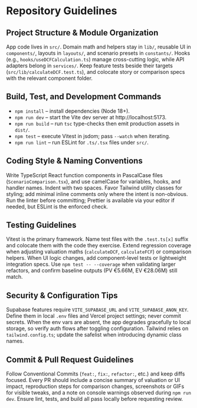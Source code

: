 # Repository Guidelines

## Project Structure & Module Organization
App code lives in `src/`. Domain math and helpers stay in `lib/`, reusable UI in `components/`, layouts in `layouts/`, and scenario presets in `constants/`. Hooks (e.g., `hooks/useDCFCalculation.ts`) manage cross-cutting logic, while API adapters belong in `services/`. Keep feature tests beside their targets (`src/lib/calculateDCF.test.ts`), and colocate story or comparison specs with the relevant component folder.

## Build, Test, and Development Commands
- `npm install` – install dependencies (Node 18+).
- `npm run dev` – start the Vite dev server at http://localhost:5173.
- `npm run build` – run `tsc` type-checks then emit production assets in `dist/`.
- `npm test` – execute Vitest in jsdom; pass `--watch` when iterating.
- `npm run lint` – run ESLint for `.ts/.tsx` files under `src/`.

## Coding Style & Naming Conventions
Write TypeScript React function components in PascalCase files (`ScenarioComparison.tsx`), and use camelCase for variables, hooks, and handler names. Indent with two spaces. Favor Tailwind utility classes for styling; add minimal inline comments only where the intent is non-obvious. Run the linter before committing; Prettier is available via your editor if needed, but ESLint is the enforced check.

## Testing Guidelines
Vitest is the primary framework. Name test files with the `.test.ts[x]` suffix and colocate them with the code they exercise. Extend regression coverage when adjusting valuation maths (`calculateDCF`, `calculateFCF`) or comparison helpers. When UI logic changes, add component-level tests or lightweight integration specs. Use `npm test -- --coverage` when validating larger refactors, and confirm baseline outputs (PV €5.66M, EV €28.06M) still match.

## Security & Configuration Tips
Supabase features require `VITE_SUPABASE_URL` and `VITE_SUPABASE_ANON_KEY`. Define them in local `.env` files and Vercel project settings; never commit secrets. When the env vars are absent, the app degrades gracefully to local storage, so verify auth flows after toggling configuration. Tailwind relies on `tailwind.config.ts`; update the safelist when introducing dynamic class names.

## Commit & Pull Request Guidelines
Follow Conventional Commits (`feat:`, `fix:`, `refactor:`, etc.) and keep diffs focused. Every PR should include a concise summary of valuation or UI impact, reproduction steps for comparison changes, screenshots or GIFs for visible tweaks, and a note on console warnings observed during `npm run dev`. Ensure lint, tests, and build all pass locally before requesting review.
